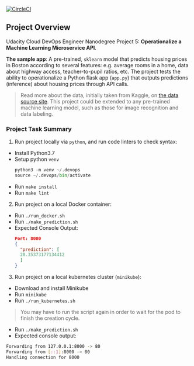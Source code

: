 [![CircleCI](https://circleci.com/gh/spider-sauce/udacity-operationalized-microservice.svg?style=shield&circle-token=:circle-token)](https://circleci.com/gh/spider-sauce/udacity-operationalized-microservice)

## Project Overview

Udacity Cloud DevOps Engineer Nanodegree Project 5: __Operationalize a Machine Learning Microservice API__. 

__The sample app__: A pre-trained, `sklearn` model that predicts housing prices in Boston according to several features: e.g. average rooms in a home, data about highway access, teacher-to-pupil ratios, etc. The project tests the ability to operationalize a Python flask app (`app.py`) that outputs predictions (inference) about housing prices through API calls.

> Read more about the data, initially taken from Kaggle, on [the data source site](https://www.kaggle.com/c/boston-housing). This project could be extended to any pre-trained machine learning model, such as those for image recognition and data labeling.

### Project Task Summary

1. Run project locally via `python`, and run code linters to check syntax:
  * Install Python3.7
  * Setup python `venv`
    ```python
    python3 -m venv ~/.devops
    source ~/.devops/bin/activate
    ```
   * Run `make install`
   * Run `make lint`
2. Run project on a local Docker container:
  * Run `./run_docker.sh`
  * Run `./make_prediction.sh`
  * Expected Console Output:
    ```json
    Port: 8000
    {
      "prediction": [
      20.35373177134412
      ]
    }
    ```
3. Run project on a local kubernetes cluster (`minikube`):
  * Download and install Minikube
  * Run `minikube`
  * Run `./run_kubernetes.sh`
  > You may have to run the script again in order to wait for the pod to finish the creation cycle.
  * Run `./make_prediction.sh`
  * Expected console output:
  ```sh
  Forwarding from 127.0.0.1:8000 -> 80
  Forwarding from [::1]:8000 -> 80
  Handling connection for 8000
  ```
